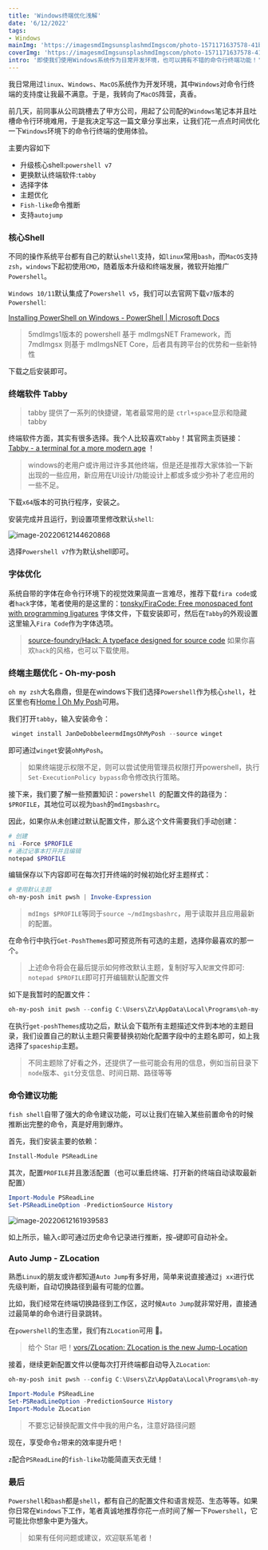 ```yaml
---
title: 'Windows终端优化浅解'
date: '6/12/2022'
tags:
- Windows
mainImg: 'https://imagesmdImgsunsplashmdImgscom/photo-1571171637578-41bc2dd41cd2?crop=entropy&cs=tinysrgb&fit=max&fm=jpg&ixid=MnwxNjUyNjZ8MHwxfHJhbmRvbXx8fHx8fHx8fDE2NTUwMTQyMDI&ixlib=rb-1mdImgs2mdImgs1&q=80&w=1080'
coverImg: 'https://imagesmdImgsunsplashmdImgscom/photo-1571171637578-41bc2dd41cd2?crop=entropy&cs=tinysrgb&fit=max&fm=jpg&ixid=MnwxNjUyNjZ8MHwxfHJhbmRvbXx8fHx8fHx8fDE2NTUwMTQyMDI&ixlib=rb-1mdImgs2mdImgs1&q=80&w=400'
intro: '即使我们使用Windows系统作为日常开发环境，也可以拥有不错的命令行终端功能！'
---
```


我日常用过`linux`、`Windows`、`MacOS`系统作为开发环境，其中`Windows`对命令行终端的支持度让我最不满意。于是，我转向了`MacOS`阵营，真香。

前几天，前同事从公司跳槽去了甲方公司，用起了公司配的`Windows`笔记本并且吐槽命令行环境难用，于是我决定写这一篇文章分享出来，让我们花一点点时间优化一下`Windows`环境下的命令行终端的使用体验。



主要内容如下

- 升级核心shell:`powershell v7`
- 更换默认终端软件:`tabby`
- 选择字体
- 主题优化
- `Fish-like`命令推断
- 支持`autojump`

### 核心Shell

不同的操作系统平台都有自己的默认`shell`支持，如`linux`常用`bash`，而`MacOS`支持`zsh`，`windows`下起初使用`CMD`，随着版本升级和终端发展，微软开始推广`Powershell`。

`Windows 10/11`默认集成了`Powershell v5`，我们可以去官网下载`v7`版本的`Powershell`:

[Installing PowerShell on Windows - PowerShell | Microsoft Docs](https://docsmdImgsmicrosoftmdImgscom/en-us/powershell/scripting/install/installing-powershell-on-windows?view=powershell-7mdImgs2#msi)

> 5mdImgs1版本的 powershell 基于 mdImgsNET Framework，而 7mdImgsx 则基于 mdImgsNET Core，后者具有跨平台的优势和一些新特性

下载之后安装即可。

### 终端软件 Tabby

> tabby 提供了一系列的快捷键，笔者最常用的是 `ctrl+space`显示和隐藏 tabby

终端软件方面，其实有很多选择。我个人比较喜欢`Tabby`！其官网主页链接：[Tabby - a terminal for a more modern age](https://tabbymdImgssh/) ！

> windows的老用户或许用过许多其他终端，但是还是推荐大家体验一下新出现的一些应用，新应用在UI设计/功能设计上都或多或少弥补了老应用的一些不足。

下载`x64`版本的可执行程序，安装之。

安装完成并且运行，到设置项里修改默认`shell`:

![image-20220612144620868](C:\Users\Zz\Desktop\image-20220612144620868mdImgspng)

选择`Powershell v7`作为默认shell即可。

### 字体优化

系统自带的字体在命令行环境下的视觉效果简直一言难尽，推荐下载`fira code`或者`hack`字体，笔者使用的是这里的：[tonsky/FiraCode: Free monospaced font with programming ligatures](https://githubmdImgscom/tonsky/FiraCode) 字体文件，下载安装即可，然后在`Tabby`的外观设置这里输入`Fira Code`作为字体选项。

> [source-foundry/Hack: A typeface designed for source code](https://githubmdImgscom/source-foundry/Hack) 如果你喜欢`hack`的风格，也可以下载使用。



### 终端主题优化 - Oh-my-posh

`oh my zsh`大名鼎鼎，但是在windows下我们选择`Powershell`作为核心`shell`，社区里也有[Home | Oh My Posh](https://ohmyposhmdImgsdev/)可用。

我们打开`tabby`，输入安装命令：

```powershell
 winget install JanDeDobbeleermdImgsOhMyPosh --source winget
```

即可通过`winget`安装`ohMyPosh`。

> 如果终端提示权限不足，则可以尝试使用管理员权限打开powershell，执行`Set-ExecutionPolicy bypass`命令修改执行策略。

接下来，我们要了解一些预置知识：`powershell `的配置文件的路径为：`$PROFILE`，其地位可以视为`bash`的`mdImgsbashrc`。

因此，如果你从未创建过默认配置文件，那么这个文件需要我们手动创建：

```powershell
# 创建
ni -Force $PROFILE
# 通过记事本打开并且编辑
notepad $PROFILE
```

编辑保存以下内容即可在每次打开终端的时候初始化好主题样式：

```powershell
# 使用默认主题
oh-my-posh init pwsh | Invoke-Expression
```

> `mdImgs $PROFILE`等同于`source ~/mdImgsbashrc`，用于读取并且应用最新的配置。

在命令行中执行`Get-PoshThemes`即可预览所有可选的主题，选择你最喜欢的那一个。

> 上述命令将会在最后提示如何修改默认主题，复制好写入`配置`文件即可: `notepad $PROFILE`即可打开编辑默认配置文件

如下是我暂时的配置文件：

```powershell
oh-my-posh init pwsh --config C:\Users\Zz\AppData\Local\Programs\oh-my-posh\themes/spaceshipmdImgsompmdImgsjson | Invoke-Expression
```

在执行`get-poshThemes`成功之后，默认会下载所有主题描述文件到本地的主题目录，我们设置自己的默认主题只需要替换初始化配置字段中的主题名即可，如上我选择了`spaceship`主题。

> 不同主题除了好看之外，还提供了一些可能会有用的信息，例如当前目录下`node`版本、`git`分支信息、时间日期、路径等等

### 命令建议功能

`fish shell`自带了强大的命令建议功能，可以让我们在输入某些前置命令的时候推断出完整的命令，真是好用到爆炸。

首先，我们安装主要的依赖：

```powershell
Install-Module PSReadLine
```

其次，配置`PROFILE`并且激活配置（也可以重启终端、打开新的终端自动读取最新配置）

```powershell
Import-Module PSReadLine
Set-PSReadLineOption -PredictionSource History
```

![image-20220612161939583](C:\Users\Zz\AppData\Roaming\Typora\typora-user-images\image-20220612161939583mdImgspng)

如上所示，输入`c`即可通过历史命令记录进行推断，按`→`键即可自动补全。

### Auto Jump - ZLocation

熟悉`Linux`的朋友或许都知道`Auto Jump`有多好用，简单来说直接通过`j xx`进行优先级判断，自动切换路径到最有可能的位置。

比如，我们经常在终端切换路径到工作区，这时候`Auto Jump`就非常好用，直接通过最简单的命令进行目录跳转。

在`powershell`的生态里，我们有`ZLocation`可用 🎉。

> 给个 Star 吧！[vors/ZLocation: ZLocation is the new Jump-Location](https://githubmdImgscom/vors/ZLocation)

接着，继续更新配置文件以便每次打开终端都自动导入`ZLocation`:

```powershell
oh-my-posh init pwsh --config C:\Users\Zz\AppData\Local\Programs\oh-my-posh\themes/certmdImgsompmdImgsjson | Invoke-Expression

Import-Module PSReadLine
Set-PSReadLineOption -PredictionSource History
Import-Module ZLocation
```

> 不要忘记替换配置文件中我的用户名，注意好路径问题

现在，享受命令`z`带来的效率提升吧！

`z`配合`PSReadLine`的`fish-like`功能简直天衣无缝！

### 最后

`Powershell`和`bash`都是`shell`，都有自己的配置文件和语言规范、生态等等。如果你日常在`Windows`下工作，笔者真诚地推荐你花一点时间了解一下`Powershell`，它可能比你想象中更为强大。

> 如果有任何问题或建议，欢迎联系笔者！
